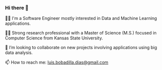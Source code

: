 ### Hi there 👋

👨‍💻  I'm a Software Engineer mostly interested in Data and Machine Learning applications. 

👨‍🎓  Strong research professional with a Master of Science (M.S.) focused in Computer Science from Kansas State University.

👯  I’m looking to collaborate on new projects involving applications using big data analysis.

📫  How to reach me: luis.bobadilla.dias@gmail.com
